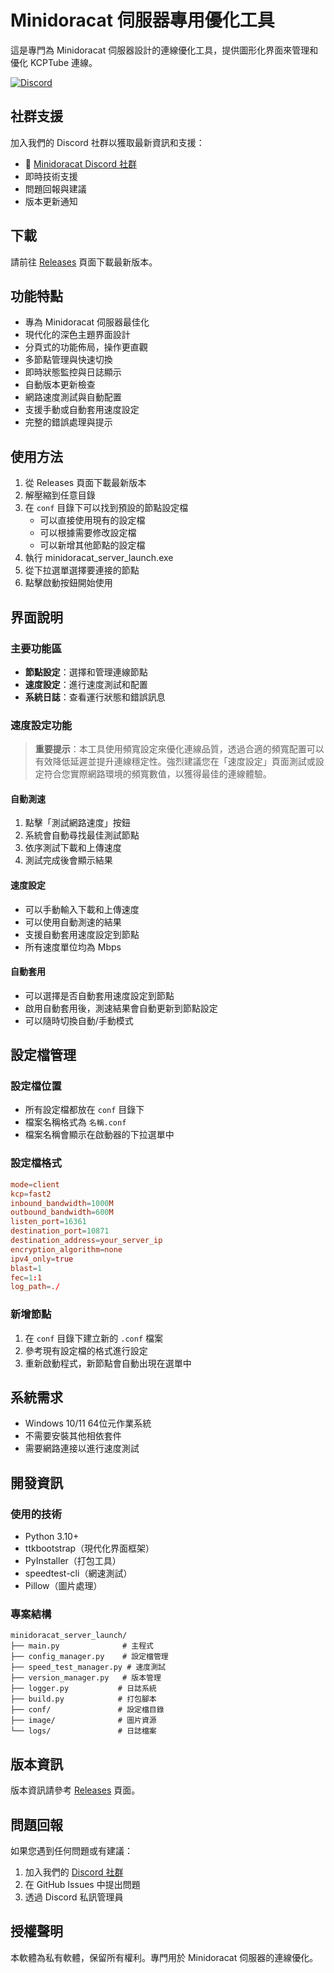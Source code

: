 # Minidoracat 伺服器專用優化工具

這是專門為 Minidoracat 伺服器設計的連線優化工具，提供圖形化界面來管理和優化 KCPTube 連線。

[![Discord](https://img.shields.io/discord/YOUR_SERVER_ID?color=7289DA&logo=discord&logoColor=white)](https://discord.gg/Gur2V67)

## 社群支援

加入我們的 Discord 社群以獲取最新資訊和支援：
- 💬 [Minidoracat Discord 社群](https://discord.gg/Gur2V67)
- 即時技術支援
- 問題回報與建議
- 版本更新通知

## 下載

請前往 [Releases](https://github.com/Minidoracat/minidoracat_server_launch/releases) 頁面下載最新版本。

## 功能特點

- 專為 Minidoracat 伺服器最佳化
- 現代化的深色主題界面設計
- 分頁式的功能佈局，操作更直觀
- 多節點管理與快速切換
- 即時狀態監控與日誌顯示
- 自動版本更新檢查
- 網路速度測試與自動配置
- 支援手動或自動套用速度設定
- 完整的錯誤處理與提示

## 使用方法

1. 從 Releases 頁面下載最新版本
2. 解壓縮到任意目錄
3. 在 `conf` 目錄下可以找到預設的節點設定檔
   - 可以直接使用現有的設定檔
   - 可以根據需要修改設定檔
   - 可以新增其他節點的設定檔
4. 執行 minidoracat_server_launch.exe
5. 從下拉選單選擇要連接的節點
6. 點擊啟動按鈕開始使用

## 界面說明

### 主要功能區
- **節點設定**：選擇和管理連線節點
- **速度設定**：進行速度測試和配置
- **系統日誌**：查看運行狀態和錯誤訊息

### 速度設定功能

> **重要提示**：本工具使用頻寬設定來優化連線品質，透過合適的頻寬配置可以有效降低延遲並提升連線穩定性。強烈建議您在「速度設定」頁面測試或設定符合您實際網路環境的頻寬數值，以獲得最佳的連線體驗。

#### 自動測速
1. 點擊「測試網路速度」按鈕
2. 系統會自動尋找最佳測試節點
3. 依序測試下載和上傳速度
4. 測試完成後會顯示結果

#### 速度設定
- 可以手動輸入下載和上傳速度
- 可以使用自動測速的結果
- 支援自動套用速度設定到節點
- 所有速度單位均為 Mbps

#### 自動套用
- 可以選擇是否自動套用速度設定到節點
- 啟用自動套用後，測速結果會自動更新到節點設定
- 可以隨時切換自動/手動模式

## 設定檔管理

### 設定檔位置
- 所有設定檔都放在 `conf` 目錄下
- 檔案名稱格式為 `名稱.conf`
- 檔案名稱會顯示在啟動器的下拉選單中

### 設定檔格式
```conf
mode=client
kcp=fast2
inbound_bandwidth=1000M
outbound_bandwidth=600M
listen_port=16361
destination_port=10871
destination_address=your_server_ip
encryption_algorithm=none
ipv4_only=true
blast=1
fec=1:1
log_path=./
```

### 新增節點
1. 在 `conf` 目錄下建立新的 `.conf` 檔案
2. 參考現有設定檔的格式進行設定
3. 重新啟動程式，新節點會自動出現在選單中

## 系統需求

- Windows 10/11 64位元作業系統
- 不需要安裝其他相依套件
- 需要網路連接以進行速度測試

## 開發資訊

### 使用的技術
- Python 3.10+
- ttkbootstrap（現代化界面框架）
- PyInstaller（打包工具）
- speedtest-cli（網速測試）
- Pillow（圖片處理）

### 專案結構
```
minidoracat_server_launch/
├── main.py              # 主程式
├── config_manager.py    # 設定檔管理
├── speed_test_manager.py # 速度測試
├── version_manager.py   # 版本管理
├── logger.py           # 日誌系統
├── build.py            # 打包腳本
├── conf/               # 設定檔目錄
├── image/              # 圖片資源
└── logs/               # 日誌檔案
```

## 版本資訊

版本資訊請參考 [Releases](https://github.com/Minidoracat/minidoracat_server_launch/releases) 頁面。

## 問題回報

如果您遇到任何問題或有建議：
1. 加入我們的 [Discord 社群](https://discord.gg/Gur2V67)
2. 在 GitHub Issues 中提出問題
3. 透過 Discord 私訊管理員

## 授權聲明

本軟體為私有軟體，保留所有權利。專門用於 Minidoracat 伺服器的連線優化。
